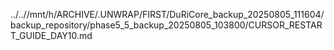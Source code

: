 ../..//mnt/h/ARCHIVE/.UNWRAP/FIRST/DuRiCore_backup_20250805_111604/backup_repository/phase5_5_backup_20250805_103800/CURSOR_RESTART_GUIDE_DAY10.md